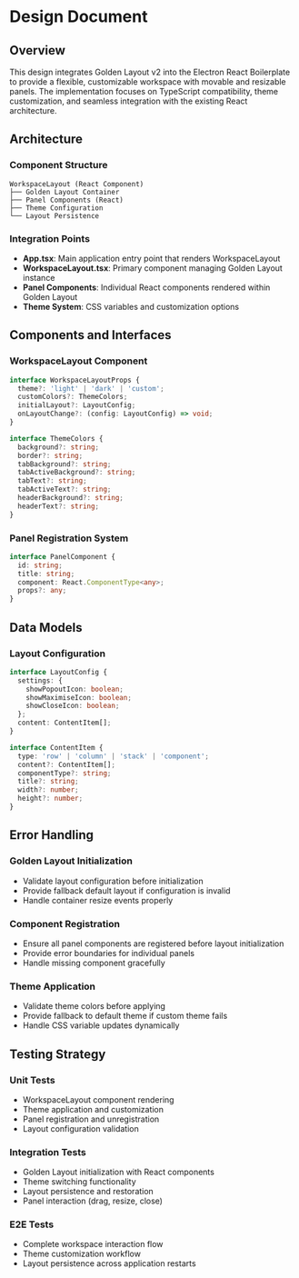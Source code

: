 # Design Document

## Overview

This design integrates Golden Layout v2 into the Electron React Boilerplate to provide a flexible, customizable workspace with movable and resizable panels. The implementation focuses on TypeScript compatibility, theme customization, and seamless integration with the existing React architecture.

## Architecture

### Component Structure
```
WorkspaceLayout (React Component)
├── Golden Layout Container
├── Panel Components (React)
├── Theme Configuration
└── Layout Persistence
```

### Integration Points
- **App.tsx**: Main application entry point that renders WorkspaceLayout
- **WorkspaceLayout.tsx**: Primary component managing Golden Layout instance
- **Panel Components**: Individual React components rendered within Golden Layout
- **Theme System**: CSS variables and customization options

## Components and Interfaces

### WorkspaceLayout Component
```typescript
interface WorkspaceLayoutProps {
  theme?: 'light' | 'dark' | 'custom';
  customColors?: ThemeColors;
  initialLayout?: LayoutConfig;
  onLayoutChange?: (config: LayoutConfig) => void;
}

interface ThemeColors {
  background?: string;
  border?: string;
  tabBackground?: string;
  tabActiveBackground?: string;
  tabText?: string;
  tabActiveText?: string;
  headerBackground?: string;
  headerText?: string;
}
```

### Panel Registration System
```typescript
interface PanelComponent {
  id: string;
  title: string;
  component: React.ComponentType<any>;
  props?: any;
}
```

## Data Models

### Layout Configuration
```typescript
interface LayoutConfig {
  settings: {
    showPopoutIcon: boolean;
    showMaximiseIcon: boolean;
    showCloseIcon: boolean;
  };
  content: ContentItem[];
}

interface ContentItem {
  type: 'row' | 'column' | 'stack' | 'component';
  content?: ContentItem[];
  componentType?: string;
  title?: string;
  width?: number;
  height?: number;
}
```

## Error Handling

### Golden Layout Initialization
- Validate layout configuration before initialization
- Provide fallback default layout if configuration is invalid
- Handle container resize events properly

### Component Registration
- Ensure all panel components are registered before layout initialization
- Provide error boundaries for individual panels
- Handle missing component gracefully

### Theme Application
- Validate theme colors before applying
- Provide fallback to default theme if custom theme fails
- Handle CSS variable updates dynamically

## Testing Strategy

### Unit Tests
- WorkspaceLayout component rendering
- Theme application and customization
- Panel registration and unregistration
- Layout configuration validation

### Integration Tests
- Golden Layout initialization with React components
- Theme switching functionality
- Layout persistence and restoration
- Panel interaction (drag, resize, close)

### E2E Tests
- Complete workspace interaction flow
- Theme customization workflow
- Layout persistence across application restarts
